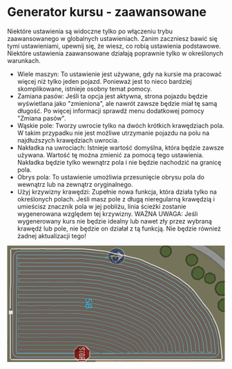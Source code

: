 # Generator kursu - zaawansowane


Niektóre ustawienia są widoczne tylko po włączeniu trybu zaawansowanego w globalnych ustawieniach.
Zanim zaczniesz bawić się tymi ustawieniami, upewnij się, że wiesz, co robią ustawienia podstawowe.
Niektóre ustawienia zaawansowane działają poprawnie tylko w określonych warunkach.

- Wiele maszyn: To ustawienie jest używane, gdy na kursie ma pracować więcej niż tylko jeden pojazd. Ponieważ jest to nieco bardziej skomplikowane, istnieje osobny temat pomocy.
- Zamiana pasów: Jeśli ta opcja jest aktywna, strona pojazdu będzie wyświetlana jako "zmieniona", ale nawrót zawsze będzie miał tę samą długość. Po więcej informacji sprawdź menu dodatkowej pomocy "Zmiana pasów".
- Wąskie pole: Tworzy uwrocie tylko na dwóch krótkich krawędziach pola. W takim przypadku nie jest możliwe utrzymanie pojazdu na polu na najdłuższych krawędziach uwrocia.
- Nakładka na uwrociach: Istnieje wartość domyślna, która będzie zawsze używana. Wartość tę można zmienić za pomocą tego ustawienia. Nakładka będzie tylko wewnątrz pola i nie będzie nachodzić na granicę pola.
- Obrys pola: To ustawienie umożliwia przesunięcie obrysu pola do wewnątrz lub na zewnątrz oryginalnego.
- Użyj krzywizny krawędzi: Zupełnie nowa funkcja, która działa tylko na określonych polach. Jeśli masz pole z długą nieregularną krawędzią i umieścisz znacznik pola w jej pobliżu, linia ścieżki zostanie wygenerowana względem tej krzywizny.
WAŻNA UWAGA: Jeśli wygenerowany kurs nie będzie idealny lub nawet zły przez wybraną krawędź lub pole, nie będzie on działał z tą funkcją. Nie będzie również żadnej aktualizacji tego!


![Image](../assets/images/baseedge_0_0_1020_545.png)

